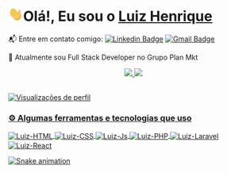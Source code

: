 <h1> <img src="https://raw.githubusercontent.com/ABSphreak/ABSphreak/master/gifs/Hi.gif" width="30px">Olá!, Eu sou o <a href="https://github.com/heenriquelu">Luiz Henrique</a></h1>
</h1>

📬 Entre em contato comigo:    [![Linkedin Badge](https://img.shields.io/badge/-LinkedIn-blue?style=flat-square&logo=Linkedin&logoColor=white&link=https://www.linkedin.com/in/luiz-henrique-miranda-malaquias-391b6954/)](https://www.linkedin.com/in/luiz-henrique-miranda-malaquias-391b6954/)
[![Gmail Badge](https://img.shields.io/badge/-Gmail-d14836?style=flat-square&logo=Gmail&logoColor=white&link=mailto:luiz.17017@gmail.com)](mailto:luiz.17017@gmail.com)

🚀 Atualmente sou Full Stack Developer no Grupo Plan Mkt

<div align="center">
  <a href="https://github.com/heenriquelu">
  <img height="180em" src="https://github-readme-stats.vercel.app/api?username=heenriquelu&show_icons=true&theme=dark&include_all_commits=true&count_private=true"/>
  <img height="180em" src="https://github-readme-stats.vercel.app/api/top-langs/?username=heenriquelu&layout=compact&langs_count=7&theme=dark"/>
</div><br>
  
  ![Visualizações de perfil](https://komarev.com/ghpvc/?username=heenriquelu)
  
  ### ⚙️ Algumas ferramentas e tecnologias que uso
  
<div style="display: inline_block">
  <img align="center" alt="Luiz-HTML" height="30" width="40" src="https://cdn.jsdelivr.net/gh/devicons/devicon/icons/html5/html5-original.svg">
  <img align="center" alt="Luiz-CSS" height="30" width="40" src="https://cdn.jsdelivr.net/gh/devicons/devicon/icons/css3/css3-original.svg">
  <img align="center" alt="Luiz-Js" height="30" width="40" src="https://cdn.jsdelivr.net/gh/devicons/devicon/icons/javascript/javascript-plain.svg">
  <img align="center" alt="Luiz-PHP" height="30" width="40" src="https://cdn.jsdelivr.net/gh/devicons/devicon/icons/php/php-plain.svg">
  <img align="center" alt="Luiz-Laravel" height="30" width="40" src="https://cdn.jsdelivr.net/gh/devicons/devicon/icons/laravel/laravel-plain.svg">
  <img align="center" alt="Luiz-React" height="30" width="40" src="https://cdn.jsdelivr.net/gh/devicons/devicon/icons/react/react-original.svg">
  
</div>
  
![Snake animation](https://github.com/heenriquelu/heenriquelu/blob/output/github-contribution-grid-snake.svg)
